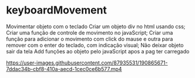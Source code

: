 # keyboardMovement
Movimentar objeto com o teclado
Criar um objeto div no html usando css;
Criar uma função de controle de movimento no javaScript;
Criar uma função para adicionar o movimento com click do mause e outra para remover com o enter do teclado, com indicação visual;
Não deixar objeto sair da tela
Add funções ao objeto pelo javaScript apos a pag ter carregado

https://user-images.githubusercontent.com/87935531/190865671-7ddac34b-cbf8-410a-aecd-1cec0ce6b577.mp4

